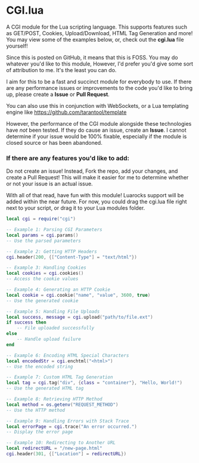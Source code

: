# CGI.lua

A CGI module for the Lua scripting language. 
This supports features such as GET/POST, Cookies, Upload/Download, HTML Tag Generation and more!
You may view some of the examples below, or, check out the **cgi.lua** file yourself!

Since this is posted on GitHub, it means that this is FOSS. 
You may do whatever you'd like to this module, However, I'd prefer you'd give some sort of attribution to me. It's the least you can do.

I aim for this to be a fast and succinct module for everybody to use. 
If there are any performance issues or improvements to the code you'd like to bring up, please create a **Issue** or **Pull Request**.

You can also use this in conjunction with WebSockets, or a Lua templating engine like <https://github.com/tarantool/template>

However, the performance of the CGI module alongside these technologies have _not_ been tested. If they do cause an issue, create an **Issue**. I cannot determine if your issue would be 100% fixable, especially if the module is closed source or has been abandoned.

### If there are any features you'd like to add:
Do not create an issue! Instead, Fork the repo, add your changes, and create a Pull Request!
This will make it easier for me to determine whether or not your issue is an actual issue.

With all of that read, have fun with this module! Luarocks support will be added within the near future. For now, you could drag the cgi.lua file right next to your script, or drag it to your Lua modules folder.

```lua
local cgi = require("cgi")

-- Example 1: Parsing CGI Parameters
local params = cgi.params()
-- Use the parsed parameters

-- Example 2: Getting HTTP Headers
cgi.header(200, {["Content-Type"] = "text/html"})

-- Example 3: Handling Cookies
local cookies = cgi.cookies()
-- Access the cookie values

-- Example 4: Generating an HTTP Cookie
local cookie = cgi.cookie("name", "value", 3600, true)
-- Use the generated cookie

-- Example 5: Handling File Uploads
local success, message = cgi.upload("path/to/file.ext")
if success then
    -- File uploaded successfully
else
    -- Handle upload failure
end

-- Example 6: Encoding HTML Special Characters
local encodedStr = cgi.enchtml("<html>")
-- Use the encoded string

-- Example 7: Custom HTML Tag Generation
local tag = cgi.tag("div", {class = "container"}, "Hello, World!")
-- Use the generated HTML tag

-- Example 8: Retrieving HTTP Method
local method = os.getenv("REQUEST_METHOD")
-- Use the HTTP method

-- Example 9: Handling Errors with Stack Trace
local errorPage = cgi.trace("An error occurred.")
-- Display the error page

-- Example 10: Redirecting to Another URL
local redirectURL = "/new-page.html"
cgi.header(301, {["Location"] = redirectURL})
